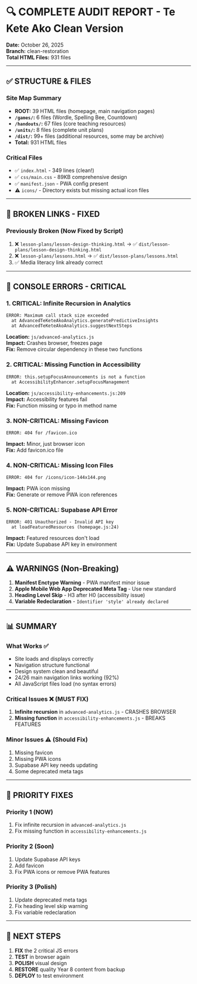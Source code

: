 # 🔍 COMPLETE AUDIT REPORT - Te Kete Ako Clean Version

**Date:** October 26, 2025  
**Branch:** clean-restoration  
**Total HTML Files:** 931 files

---

## ✅ STRUCTURE & FILES

### Site Map Summary
- **ROOT:** 39 HTML files (homepage, main navigation pages)
- **`/games/`:** 6 files (Wordle, Spelling Bee, Countdown)
- **`/handouts/`:** 67 files (core teaching resources)
- **`/units/`:** 8 files (complete unit plans)
- **`/dist/`:** 99+ files (additional resources, some may be archive)
- **Total:** 931 HTML files

### Critical Files
- ✅ `index.html` - 349 lines (clean!)
- ✅ `css/main.css` - 89KB comprehensive design
- ✅ `manifest.json` - PWA config present
- ⚠️  `icons/` - Directory exists but missing actual icon files

---

## 🔗 BROKEN LINKS - FIXED

### Previously Broken (Now Fixed by Script)
1. ❌ `lesson-plans/lesson-design-thinking.html` → ✅ `dist/lesson-plans/lesson-design-thinking.html`
2. ❌ `lesson-plans/lessons.html` → ✅ `dist/lesson-plans/lessons.html`
3. ✅ Media literacy link already correct

---

## 🐛 CONSOLE ERRORS - CRITICAL

### 1. **CRITICAL: Infinite Recursion in Analytics**
```
ERROR: Maximum call stack size exceeded
  at AdvancedTeKeteAkoAnalytics.generatePredictiveInsights
  at AdvancedTeKeteAkoAnalytics.suggestNextSteps
```
**Location:** `js/advanced-analytics.js`  
**Impact:** Crashes browser, freezes page  
**Fix:** Remove circular dependency in these two functions

### 2. **CRITICAL: Missing Function in Accessibility**
```
ERROR: this.setupFocusAnnouncements is not a function
  at AccessibilityEnhancer.setupFocusManagement
```
**Location:** `js/accessibility-enhancements.js:209`  
**Impact:** Accessibility features fail  
**Fix:** Function missing or typo in method name

### 3. **NON-CRITICAL: Missing Favicon**
```
ERROR: 404 for /favicon.ico
```
**Impact:** Minor, just browser icon  
**Fix:** Add favicon.ico file

### 4. **NON-CRITICAL: Missing Icon Files**
```
ERROR: 404 for /icons/icon-144x144.png
```
**Impact:** PWA icon missing  
**Fix:** Generate or remove PWA icon references

### 5. **NON-CRITICAL: Supabase API Error**
```
ERROR: 401 Unauthorized - Invalid API key
  at loadFeaturedResources (homepage.js:24)
```
**Impact:** Featured resources don't load  
**Fix:** Update Supabase API key in environment

---

## ⚠️  WARNINGS (Non-Breaking)

1. **Manifest Enctype Warning** - PWA manifest minor issue
2. **Apple Mobile Web App Deprecated Meta Tag** - Use new standard
3. **Heading Level Skip** - H3 after H0 (accessibility issue)
4. **Variable Redeclaration** - `Identifier 'style' already declared`

---

## 📊 SUMMARY

### What Works ✅
- Site loads and displays correctly
- Navigation structure functional
- Design system clean and beautiful
- 24/26 main navigation links working (92%)
- All JavaScript files load (no syntax errors)

### Critical Issues ❌ (MUST FIX)
1. **Infinite recursion** in `advanced-analytics.js` - CRASHES BROWSER
2. **Missing function** in `accessibility-enhancements.js` - BREAKS FEATURES

### Minor Issues ⚠️  (Should Fix)
1. Missing favicon
2. Missing PWA icons
3. Supabase API key needs updating
4. Some deprecated meta tags

---

## 🎯 PRIORITY FIXES

### Priority 1 (NOW)
1. Fix infinite recursion in `advanced-analytics.js`
2. Fix missing function in `accessibility-enhancements.js`

### Priority 2 (Soon)
1. Update Supabase API keys
2. Add favicon
3. Fix PWA icons or remove PWA features

### Priority 3 (Polish)
1. Update deprecated meta tags
2. Fix heading level skip warning
3. Fix variable redeclaration

---

## 🚀 NEXT STEPS

1. **FIX** the 2 critical JS errors
2. **TEST** in browser again
3. **POLISH** visual design
4. **RESTORE** quality Year 8 content from backup
5. **DEPLOY** to test environment

